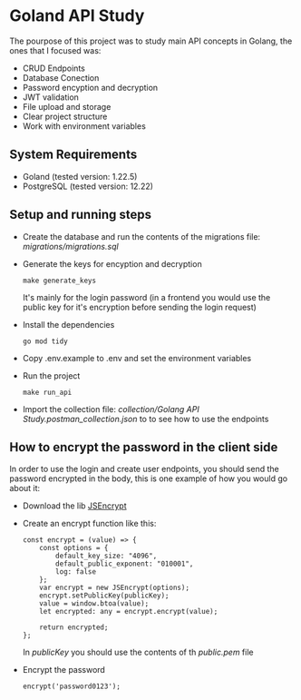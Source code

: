 # Goland API Study

The pourpose of this project was to study main API concepts in Golang, the ones that I focused was:

- CRUD Endpoints
- Database Conection
- Password encyption and decryption
- JWT validation
- File upload and storage
- Clear project structure
- Work with environment variables

## System Requirements

- Goland (tested version: 1.22.5) 
- PostgreSQL (tested version: 12.22)

## Setup and running steps

- Create the database and run the contents of the migrations file: *migrations/migrations.sql*

- Generate the keys for encyption and decryption
    ```
    make generate_keys
    ```
    It's mainly for the login password (in a frontend you would use the public key for it's encryption before sending the login request)

- Install the dependencies
    ```
    go mod tidy
    ```

- Copy .env.example to .env and set the environment variables

- Run the project
    ```
    make run_api
    ```

- Import the collection file: *collection/Golang API Study.postman_collection.json* to to see how to use the endpoints

## How to encrypt the password in the client side

In order to use the login and create user endpoints, you should send the password encrypted in the body, this is one example of how you would go about it:

- Download the lib [JSEncrypt](https://www.npmjs.com/package/jsencrypt)

- Create an encrypt function like this:
    ```
    const encrypt = (value) => {
        const options = {
            default_key_size: "4096",
            default_public_exponent: "010001",
            log: false
        };
        var encrypt = new JSEncrypt(options);
        encrypt.setPublicKey(publicKey);
        value = window.btoa(value);
        let encrypted: any = encrypt.encrypt(value);

        return encrypted;
    };
    ```
    In *publicKey* you should use the contents of th *public.pem* file

- Encrypt the password
    ```
    encrypt('password0123');
    ```